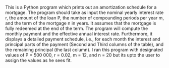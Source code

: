 This is a Python program which prints out an amortization schedule for a mortgage.
The program should take as input the nominal yearly interest rate r, the amount of the
loan P, the number of compounding periods per year m, and the term of the mortgage
n in years. It assumes that the mortgage is fully redeemed at the end of the term.
The program will compute the monthly payment and the effective annual interest
rate. Furthermore, it displays a detailed payment schedule, i.e., for each month
the interest and principal parts of the payment (Second and Third columns of the table), and the remaining principal (the last column).
I ran this program with designated values of P = 500 000, r = 0.02, m = 12, and n = 20 but its upto the user to assign the values as he sees fit.
